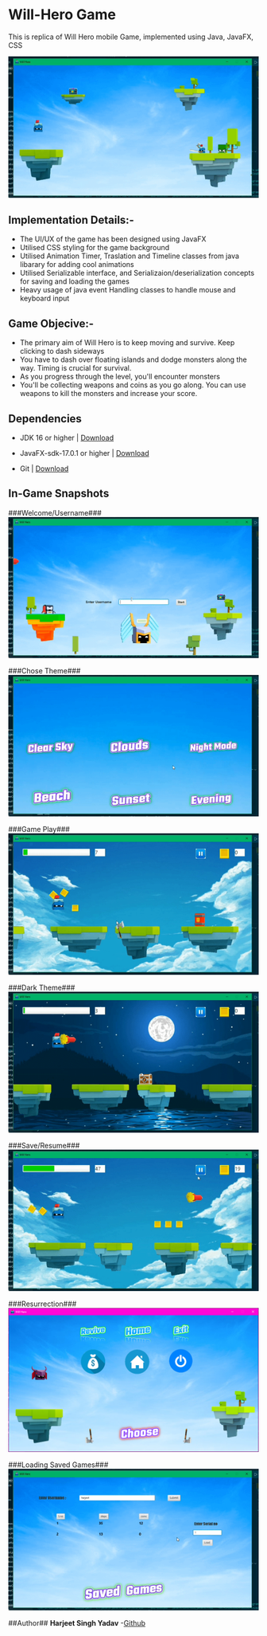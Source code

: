 
# Will-Hero Game

This is replica of Will Hero mobile Game, implemented using 
Java, JavaFX, CSS




![App Screenshot](Will_Hero/images/game.gif)

## Implementation Details:-
- The UI/UX of the game has been designed using JavaFX
- Utilised CSS styling for the game background
- Utilised Animation Timer, Traslation and Timeline classes from java libarary for adding cool animations
- Utilised Serializable interface, and Serializaion/deserialization concepts for saving and loading the games 
- Heavy usage of java event Handling classes to handle mouse and keyboard input

## Game Objecive:-
- The primary aim of Will Hero is to keep moving and survive. Keep clicking to dash sideways
- You have to dash over floating islands and dodge monsters along the way. Timing is crucial for survival.
- As you progress through the level, you'll encounter monsters
- You'll be collecting weapons and coins as you go along. You can use weapons to kill the monsters and increase your score.

## Dependencies
- JDK 16 or higher | [Download](https://www.oracle.com/in/java/technologies/javase-jdk15-downloads.html)

- JavaFX-sdk-17.0.1 or higher | [Download](https://gluonhq.com/products/javafx/)

- Git | [Download](https://git-scm.com/downloads)

## In-Game Snapshots

###Welcome/Username###
![Welcome](Will_Hero/images/welcome.gif)

###Chose Theme###
![Welcome](Will_Hero/images/theme.gif)


###Game Play###
![Welcome](Will_Hero/images/actualgame.gif)

###Dark Theme###
![Welcome](Will_Hero/images/darkmode.gif)


###Save/Resume###
![Welcome](Will_Hero/images/resume.gif)

###Resurrection###
![Welcome](Will_Hero/images/resurrect.png)

###Loading Saved Games###
![Welcome](Will_Hero/images/savedgame.gif)

##Author##
**Harjeet Singh Yadav** 
-[Github](https://github.com/harjeet-blue)
